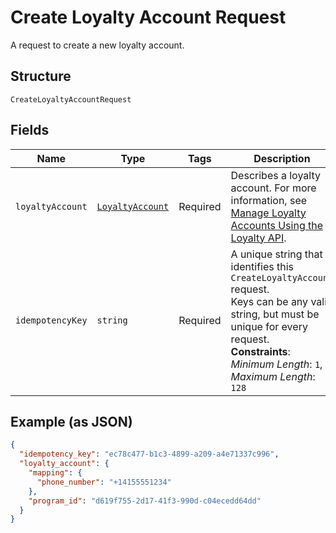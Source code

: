 
# Create Loyalty Account Request

A request to create a new loyalty account.

## Structure

`CreateLoyaltyAccountRequest`

## Fields

| Name | Type | Tags | Description |
|  --- | --- | --- | --- |
| `loyaltyAccount` | [`LoyaltyAccount`](/doc/models/loyalty-account.md) | Required | Describes a loyalty account. For more information, see<br>[Manage Loyalty Accounts Using the Loyalty API](https://developer.squareup.com/docs/loyalty-api/overview). |
| `idempotencyKey` | `string` | Required | A unique string that identifies this `CreateLoyaltyAccount` request.<br>Keys can be any valid string, but must be unique for every request.<br>**Constraints**: *Minimum Length*: `1`, *Maximum Length*: `128` |

## Example (as JSON)

```json
{
  "idempotency_key": "ec78c477-b1c3-4899-a209-a4e71337c996",
  "loyalty_account": {
    "mapping": {
      "phone_number": "+14155551234"
    },
    "program_id": "d619f755-2d17-41f3-990d-c04ecedd64dd"
  }
}
```


